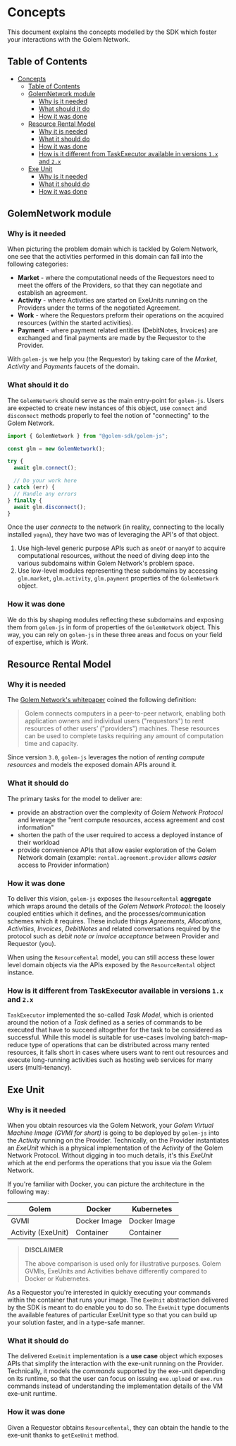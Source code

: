 # Concepts

This document explains the concepts modelled by the SDK which foster your interactions with the Golem Network.

## Table of Contents

<!-- TOC -->

- [Concepts](#concepts)
  - [Table of Contents](#table-of-contents)
  - [GolemNetwork module](#golemnetwork-module)
    - [Why is it needed](#why-is-it-needed)
    - [What should it do](#what-should-it-do)
    - [How it was done](#how-it-was-done)
  - [Resource Rental Model](#resource-rental-model)
    - [Why it is needed](#why-it-is-needed)
    - [What it should do](#what-it-should-do)
    - [How it was done](#how-it-was-done-1)
    - [How is it different from TaskExecutor available in versions `1.x` and `2.x`](#how-is-it-different-from-taskexecutor-available-in-versions-1x-and-2x)
  - [Exe Unit](#exe-unit)
    - [Why is it needed](#why-is-it-needed-1)
    - [What it should do](#what-it-should-do-1)
    - [How it was done](#how-it-was-done-2)
  <!-- TOC -->

## GolemNetwork module

### Why is it needed

When picturing the problem domain which is tackled by Golem Network, one see that the activities performed in this domain can fall into the following categories:

- **Market** - where the computational needs of the Requestors need to meet the offers of the Providers, so that they can negotiate and establish an agreement.
- **Activity** - where Activities are started on ExeUnits running on the Providers under the terms of the negotiated Agreement.
- **Work** - where the Requestors preform their operations on the acquired resources (within the started activities).
- **Payment** - where payment related entities (DebitNotes, Invoices) are exchanged and final payments are made by the Requestor to the Provider.

With `golem-js` we help you (the Requestor) by taking care of the _Market_, _Activity_ and _Payments_ faucets of the domain.

### What should it do

The `GolemNetwork` should serve as the main entry-point for `golem-js`. Users are expected to create new instances of this object, use `connect` and `disconnect` methods properly to feel the notion of "connecting" to the Golem Network.

```ts
import { GolemNetwork } from "@golem-sdk/golem-js";

const glm = new GolemNetwork();

try {
  await glm.connect();

  // Do your work here
} catch (err) {
  // Handle any errors
} finally {
  await glm.disconnect();
}
```

Once the user _connects_ to the network (in reality, connecting to the locally installed `yagna`), they have two was of leveraging the API's of that object.

1. Use high-level generic purpose APIs such as `oneOf` or `manyOf` to acquire computational resources, without the need of diving deep into the various subdomains within Golem Network's problem space.
2. Use low-level modules representing these subdomains by accessing `glm.market`, `glm.activity`, `glm.payment` properties of the `GolemNetwork` object.

### How it was done

We do this by shaping modules reflecting these subdomains and exposing them from `golem-js` in form of properties of the `GolemNetwork` object. This way, you can rely on `golem-js` in these three areas and focus on your field of expertise, which is _Work_.

## Resource Rental Model

### Why it is needed

The [Golem Network's whitepaper](https://assets.website-files.com/62446d07873fde065cbcb8d5/62446d07873fdeb626bcb927_Golemwhitepaper.pdf) coined the following definition:

> Golem connects computers in a peer-to-peer network, enabling both application
> owners and individual users ("requestors") to rent resources of other users’
> ("providers") machines. These resources can be used to complete tasks requiring any
> amount of computation time and capacity.

Since version `3.0`, `golem-js` leverages the notion of _renting compute resources_ and models the exposed domain APIs around it.

### What it should do

The primary tasks for the model to deliver are:

- provide an abstraction over the complexity of _Golem Network Protocol_ and leverage the "rent compute resources, access agreement and cost information"
- shorten the path of the user required to access a deployed instance of their workload
- provide convenience APIs that allow easier exploration of the Golem Network domain (example: `rental.agreement.provider` allows _easier_ access to Provider information)

### How it was done

To deliver this vision, `golem-js` exposes the `ResourceRental` **aggregate** which wraps around the details of the _Golem Network Protocol_: the loosely coupled entities which it defines, and the processes/communication schemes which it requires. These include things _Agreements_, _Allocations_, _Activities_, _Invoices_, _DebitNotes_ and related conversations required by the protocol such as _debit note or invoice acceptance_ between Provider and Requestor (you).

When using the `ResourceRental` model, you can still access these lower level domain objects via the APIs exposed by the `ResourceRental` object instance.

### How is it different from TaskExecutor available in versions `1.x` and `2.x`

`TaskExecutor` implemented the so-called _Task Model_, which is oriented around the notion of a _Task_ defined as a series of commands to be executed that have to succeed altogether for the task to be considered as successful. While this model is suitable for use-cases involving batch-map-reduce type of operations that can be distributed across many rented resources, it falls short in cases where users want to rent out resources and execute long-running activities such as hosting web services for many users (multi-tenancy).

## Exe Unit

### Why is it needed

When you obtain resources via the Golem Network, your _Golem Virtual Machine Image (GVMI for short)_ is going to be deployed by `golem-js` into the _Activity_ running on the Provider. Technically, on the Provider instantiates an _ExeUnit_ which is a physical implementation of the _Activity_ of the Golem Network Protocol. Without digging in too much details, it's this _ExeUnit_ which at the end performs the operations that you issue via the Golem Network.

If you're familiar with Docker, you can picture the architecture in the following way:

| Golem              | Docker       | Kubernetes   |
| ------------------ | ------------ | ------------ |
| GVMI               | Docker Image | Docker Image |
| Activity (ExeUnit) | Container    | Container    |

> **DISCLAIMER**
>
> The above comparison is used only for illustrative purposes. Golem GVMIs, ExeUnits and Activities behave differently compared to Docker or Kubernetes.

As a Requestor you're interested in quickly executing your commands within the container that runs your image. The `ExeUnit` abstraction delivered by the SDK is meant to do enable you to do so. The `ExeUnit` type documents the available features of particular ExeUnit type so that you can build up your solution faster, and in a type-safe manner.

### What it should do

The delivered `ExeUnit` implementation is a **use case** object which exposes APIs that simplify the interaction with the exe-unit running on the Provider. Technically, it models the _commands_ supported by the exe-unit depending on its runtime, so that the user can focus on issuing `exe.upload` or `exe.run` commands instead of understanding the implementation details of the VM exe-unit runtime.

### How it was done

Given a Requestor obtains `ResourceRental`, they can obtain the handle to the exe-unit thanks to `getExeUnit` method.
